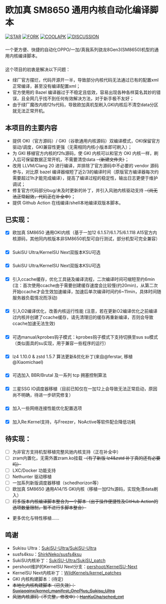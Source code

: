 # 欧加真 SM8650 通用内核自动化编译脚本
[![STAR](https://img.shields.io/github/stars/cctv18/oppo_oplus_realme_sm8650?style=flat&logo=github)](https://github.com/cctv18/oppo_oplus_realme_sm8650/stargazers)
[![FORK](https://img.shields.io/github/forks/cctv18/oppo_oplus_realme_sm8650?style=flat&logo=greasyfork&color=%2394E61A)](https://github.com/cctv18/oppo_oplus_realme_sm8650/forks)
[![COOLAPK](https://img.shields.io/badge/cctv18_2-cctv18_2?style=flat&logo=android&logoColor=FF4500&label=%E9%85%B7%E5%AE%89&color=FF4500)](http://www.coolapk.com/u/22650293)
[![DISCUSSION](https://img.shields.io/badge/%E8%AE%A8%E8%AE%BA%E5%8C%BA-discussions?logo=livechat&logoColor=FFBBFF&color=3399ff)](https://github.com/cctv18/oppo_oplus_realme_sm8650/discussions)
##### 
一个更方便、快捷的自动化OPPO/一加/真我系列骁龙8Gen3(SM8650)机型的通用内核编译脚本。
##### 
这个项目的初衷是解决以下问题：
- 绿厂官方摆烂，代码开源开一半，导致部分内核代码无法通过已有的配置xml正常编译，甚至没有编译配置xml；
- 官方使用的 Bazel 编译器过于不稳定且低效，容易出现各种各样莫名其妙的错误，且全网几乎找不到任何有效解决方法，对于新手极不友好；
- 由于绿厂魔改内核f2fs代码，导致欧加真机型刷入GKI内核后不清空data分区就无法正常开机。
## 本项目的主要内容
- 提供 OKI（官方源码）/ GKI（谷歌通用内核源码）双编译模式，OKI保留官方驱动/调度，GKI兼容性更强（无需相同内核小版本即可刷入）；
- 为 GKI 移植官方内核的f2fs源码，使 GKI 内核可以和官方 OKI 内核一样，刷入后可保留数据正常开机，不需要清空data ~~（新建文件夹）~~；
- 改用 LLVM/Clang 20 进行编译，并排除了官方源码中不必要的 vendor 源码参与，对比原 bazel 编译器缩短了近2/3的编译时间（原版官方编译器每次约需要超过1h才能完成编译），提高了编译过程的稳定性，输出日志更便于维护调试；
- 修复官方代码部分bug/未及时更新的补丁，并引入风驰内核驱动支持 ~~（尚无法正常起效，代码正在补全中）~~；
- 提供 Github Action 在线编译/shell本地编译双版本脚本。
## 已实现：
- [x] 欧加真 SM8650 通用OKI内核（基于一加12 6.1.57/6.1.75/6.1.118 A15官方内核源码，其他同内核版本非SM8650机型可自行测试，部分机型可完全兼容）
##### 
- [x] SukiSU Ultra/KernelSU Next双版本KSU可选
##### 
- [x] SukiSU Ultra/KernelSU Next双版本KSU可选
##### 
- [x] 引入ccache缓存，优化工具链及编译流程，二次编译时间可缩短至约6min (注：首次使用ccache由于需要创建缓存速度会比较慢(约20min)，从第二次开始ccache才会生效加速编译，加速后单次编译时间约6~11min，具体时间随服务器负载情况而浮动)
##### 
- [x] 引入O2编译优化，改善内核运行性能 (注意，若在更新O2编译优化之前编译过内核并创建了ccache缓存，请先清理旧的缓存再重新编译，否则会导致ccache加速无法生效)
##### 
- [x] 可选manual/kprobes钩子模式：kprobes钩子模式下支持切换至sus su模式（类似面具的su实现，用于兼容一些程序的运行）
##### 
- [x] lz4 1.10.0 & zstd 1.5.7 算法更新&优化补丁(来自@ferstar, 移植@Xiaomichael)
##### 
- [x] 可选加入 BBR/Brutal 及一系列 tcp 拥塞控制算法
##### 
- [x] 三星SSG IO调度器移植（目前已知仅在一加12上会导致无法正常启动，原因尚不明确，待进一步研究修复）
##### 
- [x] 加入一些网络连接性能优化配置选项
##### 
- [x] 加入Re:Kernel支持，与Freezer，NoActive等软件配合降低功耗
## 待实现：
- [ ] 为非官方支持机型移植完整风驰内核支持（正在补全中）
- [ ] zram内置化，无需外置zram.ko挂载 ~~（有了新版 lz4&zstd 补丁真的还有必要吗）~~
- [ ] LXC/Docker 功能支持
- [ ] Nethunter 驱动移植
- [ ] 一加系列新版调度器移植（schedhorizon等）
- [ ] 欧加真 SM8650 通用A14/15 GKI内核（移植一加f2fs源码，实现免清data刷入）
- [ ] ~~将多版本内核编译脚本整合为一个脚本（出于操作便捷性及GitHub Action的选项数量限制，暂不进行多脚本整合）~~

- 更多优化与特性移植……
##### 
##### 
##### 
## 鸣谢
- Sukisu Ultra：[SukiSU-Ultra/SukiSU-Ultra](https://github.com/SukiSU-Ultra/SukiSU-Ultra)
- susfs4ksu：[ShirkNeko/susfs4ksu](https://github.com/ShirkNeko/susfs4ksu)
- SukiSU内核补丁：[SukiSU-Ultra/SukiSU_patch](https://github.com/SukiSU-Ultra/SukiSU_patch)
- pershoot维护的KernelSU Next分支：[pershoot/KernelSU-Next](https://github.com/pershoot/KernelSU-Next)
- KernelSU Next内核补丁：[WildKernels/kernel_patches](https://github.com/WildKernels/kernel_patches)
- GKI 内核构建脚本：(待定)
- ~~本地化内核构建脚本（已失效）：[Suxiaoqinx/kernel_manifest_OnePlus_Sukisu_Ultra](https://github.com/Suxiaoqinx/kernel_manifest_OnePlus_Sukisu_Ultra)~~
- ~~风驰内核源码（不完整，修改中）：[HanKuCha/sched_ext](https://github.com/HanKuCha/sched_ext)~~
